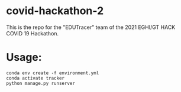 # covid-hackathon-2
This is the repo for the "EDUTracer" team of the 2021 EGHI/GT HACK COVID 19 Hackathon.

# Usage:
```
conda env create -f environment.yml  
conda activate tracker    
python manage.py runserver
```
